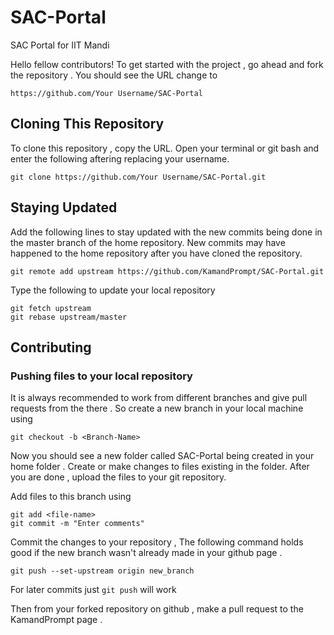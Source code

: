 # SAC-Portal
SAC Portal for IIT Mandi

Hello fellow contributors! To get started with the project , go ahead and fork the repository . You should see the URL change to
```
https://github.com/Your Username/SAC-Portal
```

Cloning This Repository
--- 
To clone this repository , copy the URL. Open your terminal or git bash and enter the following aftering replacing your username. 
```
git clone https://github.com/Your Username/SAC-Portal.git
```

Staying Updated
--- 
Add the following lines to stay updated with the new commits being done in the master branch of the home repository. New commits may have happened to the home repository after you have cloned the repository.
```
git remote add upstream https://github.com/KamandPrompt/SAC-Portal.git
```

Type the following to update your local repository
```
git fetch upstream
git rebase upstream/master
```

Contributing
---

### Pushing files to your local repository
It is always recommended to work from different branches and give pull requests from the there . 
So create a new branch in your local machine using
```
git checkout -b <Branch-Name>
```

Now you should see a new folder called SAC-Portal being created in your home folder .
Create or make changes to files existing in the folder. After you are done , upload the files to your git repository.

Add files to this branch using 
```
git add <file-name>
git commit -m "Enter comments"
```

Commit the changes to your repository , The following command holds good if the new branch wasn't already made in your github page .
```
git push --set-upstream origin new_branch
```

For later commits just
`git push` will work

Then from your forked repository on github , make a pull request to the KamandPrompt page . 



